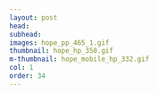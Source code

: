 ```yaml
---
layout: post
head: 
subhead: 
images: hope_pp_465_1.gif
thumbnail: hope_hp_350.gif
m-thumbnail: hope_mobile_hp_332.gif
col: 1
order: 34
---
```

